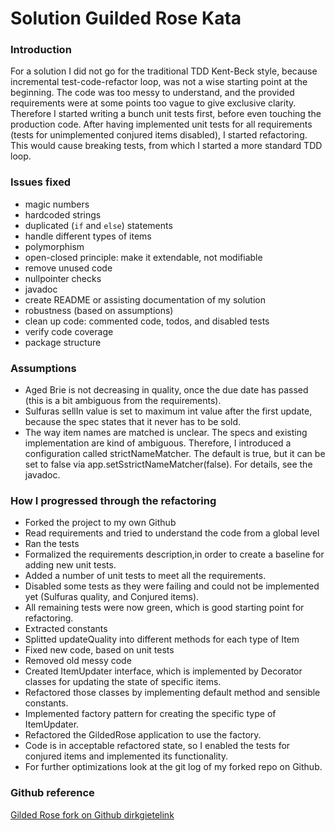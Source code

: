 # Solution Guilded Rose Kata

### Introduction

For a solution I did not go for the traditional TDD Kent-Beck style, because incremental test-code-refactor loop, was 
not a wise starting point at the beginning. The code was too messy to understand, and the provided requirements were at 
some points too vague to give exclusive clarity.
Therefore I started writing a bunch unit tests first, before even touching the production code. After having implemented 
unit tests for all requirements (tests for unimplemented conjured items disabled), I started refactoring. This would 
cause breaking tests, from which I started a more standard TDD loop.

### Issues fixed

* magic numbers
* hardcoded strings
* duplicated (`if` and `else`) statements
* handle different types of items
* polymorphism
* open-closed principle: make it extendable, not modifiable
* remove unused code
* nullpointer checks
* javadoc
* create README or assisting documentation of my solution
* robustness (based on assumptions)
* clean up code: commented code, todos, and disabled tests
* verify code coverage
* package structure

### Assumptions

* Aged Brie is not decreasing in quality, once the due date has passed (this is a bit ambiguous from the requirements).
* Sulfuras sellIn value is set to maximum int value after the first update, because the spec states that it never has to be sold. 
* The way item names are matched is unclear. The specs and existing implementation are kind of ambiguous. 
Therefore, I introduced a configuration called strictNameMatcher. 
The default is true, but it can be set to false via app.setSstrictNameMatcher(false). For details, see the javadoc.

### How I progressed through the refactoring

* Forked the project to my own Github
* Read  requirements and tried to understand the code from a global level
* Ran the tests
* Formalized the requirements description,in order to create a baseline for adding new unit tests.
* Added a number of unit tests to meet all the requirements. 
* Disabled some tests as they were failing and could not be implemented yet (Sulfuras quality, and Conjured items).
* All remaining tests were now green, which is good starting point for refactoring.
* Extracted constants
* Splitted updateQuality into different methods for each type of Item
* Fixed new code, based on unit tests
* Removed old messy code
* Created ItemUpdater interface, which is implemented by Decorator classes for updating the state of specific items.
* Refactored those classes by implementing default method and sensible constants.
* Implemented factory pattern for creating the specific type of ItemUpdater.
* Refactored the GildedRose application to use the factory. 
* Code is in acceptable refactored state, so I enabled the tests for conjured items and implemented its functionality.
* For further optimizations look at the git log of my  forked repo on Github.

### Github reference
[Gilded Rose fork on Github dirkgietelink](https://github.com/dirkgietelink/GildedRose-Refactoring-Kata)